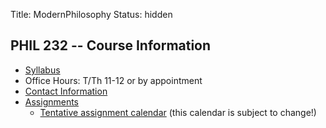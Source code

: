 Title: ModernPhilosophy
Status: hidden

## PHIL 232 -- Course Information

- [Syllabus](|filename|/pdfs/ModernSyllabus.pdf)
- Office Hours: T/Th 11-12 or by appointment
- [Contact Information](|filename|/pages/Contact.md)
- [Assignments](|filename|/pages/232Assignments.md)
    - [Tentative assignment
      calendar](https://www.dropbox.com/s/sqzw1xvm5psvknm/ModernCal.pdf)
      (this calendar is subject to change!)
